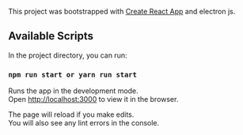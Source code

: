 This project was bootstrapped with [Create React App](https://github.com/facebook/create-react-app) and electron js.

## Available Scripts

In the project directory, you can run:

### `npm run start or yarn run start`

Runs the app in the development mode.<br />
Open [http://localhost:3000](http://localhost:3000) to view it in the browser.

The page will reload if you make edits.<br />
You will also see any lint errors in the console.
